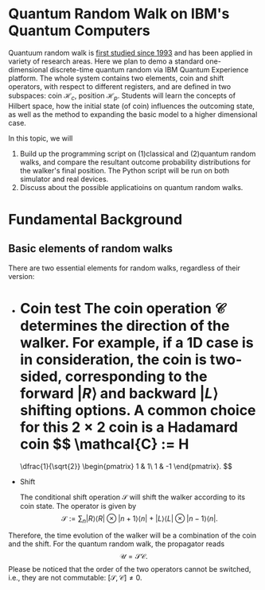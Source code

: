 # Quantum Random Walk on IBM's Quantum Computers
Quantuum random walk is [first studied since 1993](https://journals.aps.org/pra/abstract/10.1103/PhysRevA.48.1687)
and has been applied in variety of research areas. 
Here we plan to demo a standard one-dimensional discrete-time quantum random via IBM Quantum Experience platform. 
The whole system contains two elements, coin and shift operators, with respect to different registers, and are defined in two subspaces: coin $\mathcal{H}_c$, position $\mathcal{H}_p$. 
Students will learn the concepts of Hilbert space, how the initial state (of coin) influences the outcoming state, as well as the method to expanding the basic model to a higher dimensional case. 

In this topic, we will 
1. Build up the programming script on (1)classical and (2)quantum random walks, and compare the resultant outcome probability distributions for the walker's final position. The Python script will be run on both simulator and real devices.
2. Discuss about the possible applicatioins on quantum random walks.


# Fundamental Background

## Basic elements of random walks

There are two essential elements for random walks, regardless of their version:

- Coin
 test
  The coin operation $\mathcal{C}$ determines the direction of the walker.
  For example, if a 1D case is in consideration, the coin is two-sided, corresponding to the forward $|R\rangle$ and backward $|L\rangle$ shifting options.
  A common choice for this $2\times2$ coin is a Hadamard coin
  $$
  \mathcal{C}
  :=
  H
  =
  \dfrac{1}{\sqrt{2}}
  \begin{pmatrix}
  1 & 1\\
  1 & -1
  \end{pmatrix}.
  $$
  
- Shift
  
  The conditional shift operation $\mathcal{S}$ will shift the walker according to its coin state.
  The operator is given by
  $$
  \mathcal{S}
  :=
  \displaystyle\sum_n
  |R\rangle \langle R| \otimes |n+1\rangle \langle n|
  +
  |L\rangle \langle L| \otimes |n-1\rangle \langle n|.
  $$

Therefore, the time evolution of the walker will be a combination of the coin and the shift.
For the quantum random walk, the propagator reads
$$
\mathcal{U} = \mathcal{S} \mathcal{C}.
$$
Please be noticed that the order of the two operators cannot be switched, i.e., they are not commutable: $[\mathcal{S}, \mathcal{C}] \neq 0$.



